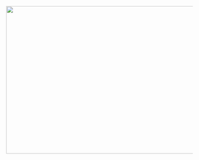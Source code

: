 <div align="center">
	<img src="header.svg" width="800" height="400px" overflow="visible">
</div>



